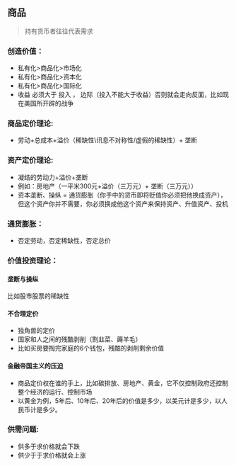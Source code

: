 ## 商品
> 持有货币者往往代表需求

### 创造价值： 
- 私有化>商品化>市场化
- 私有化>商品化>资本化
- 私有化>商品化>国际化
- 收益 必须大于 投入 ， 边际（投入不能大于收益）否则就会走向反面，比如现在美国所开辟的战争

### 商品定价理论: 
- 劳动+总成本+溢价（稀缺性\讯息不对称性/虚假的稀缺性）+ 垄断

### 资产定价理论:
- 凝结的劳动力+溢价+垄断
- 例如：房地产（一平米300元+溢价（三万元）+ 垄断（三万元））
- 资本垄断、操纵 = 通货膨胀（你手中的货币即将贬值你必须把他换成资产），但这个资产你并不需要，你必须换成他这个资产来保持资产、升值资产、投机

### 通货膨胀：
- 否定劳动，否定稀缺性，否定总价

### 价值投资理论： 
#### 垄断与操纵
比如股市股票的稀缺性

#### 不合理定价
- 独角兽的定价
- 国家和人之间的残酷剥削（割韭菜、薅羊毛）
- 比如买房要掏完家庭的6个钱包，残酷的剥削剩余价值

#### 金融帝国主义的压迫
- 商品定价权在谁的手上，比如碳排放、房地产、黄金，它不仅控制政府还控制整个经济的运行、控制市场
- 以黄金为例，5年后、10年后、20年后的价值是多少，以美元计是多少，以人民币计是多少。

### 供需问题:
- 供多于求价格就会下跌
- 供少于于求价格就会上涨
